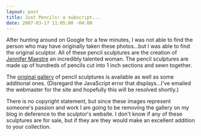 ```yaml
---
layout: post
title: Just Pencils! a subscript...
date: 2007-03-17 11:05:00 -04:00
---
```


After hunting around on Google for a few minutes, I was not able to find the person who may have originally taken these photos...but I was able to find the original sculptor. All of these pencil sculptures are the creation of [Jennifer Maestre](http://www.jennifermaestre.com/welcome.html) an incredibly talented woman. The pencil sculptures are made up of hundreds of pencils cut into 1 inch sections and sewn together.

The [original gallery](http://www.jennifermaestre.com/pencil_show.html) of pencil sculptures is available as well as some additional ones. (Disregard the JavaScript error that displays...I've emailed the webmaster for the site and hopefully this will be resolved shortly.)

There is no copyright statement, but since these images represent someone's passion and work I am going to be removing the gallery on my blog in deference to the sculptor's website. I don't know if any of these sculptures are for sale, but if they are they would make an excellent addition to your collection.

